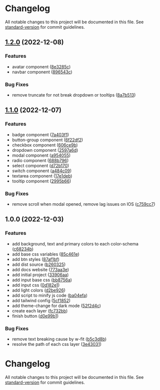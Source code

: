 # Changelog

All notable changes to this project will be documented in this file. See [standard-version](https://github.com/conventional-changelog/standard-version) for commit guidelines.

## [1.2.0](https://github.com/Siumauricio/rippleui/compare/v1.1.0...v1.2.0) (2022-12-08)


### Features

* avatar component ([8e3285c](https://github.com/Siumauricio/rippleui/commit/8e3285c3a97f514e281dc8dbc50bc353a39fa12d))
* navbar component ([896543c](https://github.com/Siumauricio/rippleui/commit/896543cc8a48cdc013a8149f8b5802adf86a05c2))


### Bug Fixes

* remove truncate for not break dropdown or tooltips ([8a7b513](https://github.com/Siumauricio/rippleui/commit/8a7b513f4a4dcc578ca5a21c80a35c3f11f7539c))

## [1.1.0](https://github.com/Siumauricio/rippleui/compare/v1.0.0...v1.1.0) (2022-12-07)


### Features

* badge component ([7a403f1](https://github.com/Siumauricio/rippleui/commit/7a403f16897ea5b30ff9db7c573753842670201a))
* button-group component ([6f22df2](https://github.com/Siumauricio/rippleui/commit/6f22df2fb13237651e9613492a76ae6c2bef7190))
* checkbox component ([606ce9b](https://github.com/Siumauricio/rippleui/commit/606ce9b4934d5cb36fe4af5023b560deac5d137f))
* dropdown component ([2597a6d](https://github.com/Siumauricio/rippleui/commit/2597a6da725030cec8207edee05541206f677d3b))
* modal component ([a954055](https://github.com/Siumauricio/rippleui/commit/a95405554a29b9476de4dfefbee5c7529aff77e2))
* radio component ([688b796](https://github.com/Siumauricio/rippleui/commit/688b79602aca5b537c3e19c812ce05ef1679fbce))
* select component ([d72b170](https://github.com/Siumauricio/rippleui/commit/d72b1702e694337eb0aaed5e772f916e02962532))
* switch component ([a484c09](https://github.com/Siumauricio/rippleui/commit/a484c09b8b46a552e0321fa148fe5d2ab023d598))
* textarea component ([17e1deb](https://github.com/Siumauricio/rippleui/commit/17e1deb59d579634fb0961826dce9e71e1953460))
* tooltip component ([2995b66](https://github.com/Siumauricio/rippleui/commit/2995b6625c374b5721e8ead99d93ea1c86dbe8a6))


### Bug Fixes

* remove scroll when modal opened, remove lag issues on IOS ([c759cc7](https://github.com/Siumauricio/rippleui/commit/c759cc761b3ee05dcd55086a9b79a9dd171dc049))

## 1.0.0 (2022-12-03)


### Features

* add background, text and primary colors to each color-schema ([c68234b](https://github.com/Siumauricio/rippleui/commit/c68234b1902ccea44bae765234c21c7ddf202ed3))
* add base css variables ([85c461e](https://github.com/Siumauricio/rippleui/commit/85c461e378e0e551433233f154ef3423ee20b73a))
* add btn styles ([87af1bf](https://github.com/Siumauricio/rippleui/commit/87af1bf0fe7fc34a51bd78794413f9ee73523a8d))
* add dist source ([b260325](https://github.com/Siumauricio/rippleui/commit/b260325871c5410606ba978306a9fc4c404ec4ca))
* add docs website ([773aa3e](https://github.com/Siumauricio/rippleui/commit/773aa3e186e65d8a1299201e54e9439d94dbe68d))
* add initial project ([33906aa](https://github.com/Siumauricio/rippleui/commit/33906aa61e21ff479cd1089520b357010be85c0b))
* add input base css ([bb8756a](https://github.com/Siumauricio/rippleui/commit/bb8756a299cf34475d3ff5ddef334fbd3d399ae7))
* add input css ([0d182e1](https://github.com/Siumauricio/rippleui/commit/0d182e1c7b41ea3b6ab58373a856f8397cacf6de))
* add light colors ([d2be926](https://github.com/Siumauricio/rippleui/commit/d2be926efc3337a80291c4f23dfa8b6fafd270a3))
* add script to minify js code ([ba04efa](https://github.com/Siumauricio/rippleui/commit/ba04efaa6212a1fa4b1833d047e557cd7eb7fca9))
* add tailwind config ([5cf1852](https://github.com/Siumauricio/rippleui/commit/5cf18529670e5afb383acda16350d0b462b79ff7))
* add theme-change for dark mode ([52f2d4c](https://github.com/Siumauricio/rippleui/commit/52f2d4cda2c45ae0d69e02adfe21e1b34a106861))
* create each layer ([fc732bb](https://github.com/Siumauricio/rippleui/commit/fc732bb3c597c2b109b3290cc9d4df95ea452222))
* finish button ([d0e99b1](https://github.com/Siumauricio/rippleui/commit/d0e99b1b10c0709a0fd5fd19f2ed411acfe2de83))


### Bug Fixes

* remove text breaking cause by w-fit ([b5c3d8b](https://github.com/Siumauricio/rippleui/commit/b5c3d8b42ba742f68c7dcef96c32eb9eded372fe))
* resolve the path of each css layer ([3e43031](https://github.com/Siumauricio/rippleui/commit/3e43031e81d628fad997f03ec00fae7f33a0c0d1))

# Changelog

All notable changes to this project will be documented in this file. See [standard-version](https://github.com/conventional-changelog/standard-version) for commit guidelines.

[v1.1.0]: https://github.com/Siumauricio/rippleui/compare/v1.0.0...v1.1.0